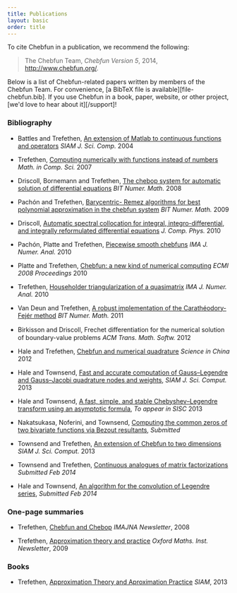 ```yaml
---
title: Publications
layout: basic
order: title
---
```


To cite Chebfun in a publication, we recommend the following:

> The Chebfun Team, *Chebfun Version 5*, 2014, http://www.chebfun.org/.

Below is a list of Chebfun-related papers written by members of the Chebfun
Team. For convenience, [a BibTeX file is available][file-chebfun.bib]. If you
use Chebfun in a book, paper, website, or other project,
[we'd love to hear about it][/support]!

### Bibliography

- Battles and Trefethen, <a href="chebfun_paper.pdf" target="_blank">An
  extension of Matlab to continuous functions and operators</a> *SIAM J. Sci.
  Comp.* 2004

- Trefethen, <a href="trefethen_functions.pdf" target="_blank">Computing
  numerically with functions instead of numbers</a> *Math. in Comp. Sci.*
  2007

- Driscoll, Bornemann and Trefethen, <a href="driscoll_born_tref.pdf"
  target="_blank">The chebop system for automatic solution of differential
  equations</a> *BIT Numer. Math.* 2008

- Pach&#243;n and Trefethen, <a href="remez.pdf" target="_blank">Barycentric-
  Remez algorithms for best polynomial approximation in the chebfun system</a>
  *BIT Numer. Math.* 2009

- Driscoll, <a href="driscoll2010.pdf" target="_blank">Automatic spectral
  collocation for integral, integro-differential, and integrally reformulated
  differential equations</a> *J. Comp. Phys.* 2010

- Pach&#243;n, Platte and Trefethen, <a href="pachon_et_al_submitted.pdf"
  target="_blank">Piecewise smooth chebfuns</a> *IMA J. Numer. Anal.* 2010

- Platte and Trefethen, <a href="platte_trefethen.pdf"
  target="_blank">Chebfun: a new kind of numerical computing</a> *ECMI 2008
  Proceedings* 2010

- Trefethen, <a href="trefethen_householder.pdf" target="_blank">Householder
  triangularization of a quasimatrix</a> *IMA J. Numer. Anal.* 2010

- Van Deun and Trefethen, <a
  href="http://eprints.maths.ox.ac.uk/926/1/NA-10-03.pdf" target="_blank">A
  robust implementation of the Carath&#233;odory-Fej&#233;r method</a> *BIT
  Numer. Math.* 2011

- Birkisson and Driscoll, Frechet diﬀerentiation for the numerical solution of
  boundary-value problems *ACM Trans. Math. Softw.* 2012

- Hale and Trefethen, <a href="hale_trefethen_Feb142012.pdf"
  target="_blank">Chebfun and numerical quadrature</a> *Science in China*
  2012

- Hale and Townsend, <a href="HaleTownsend2013a.pdf" target="_blank">Fast and
  accurate computation of Gauss–Legendre and Gauss–Jacobi quadrature nodes and
  weights</a>, *SIAM J. Sci. Comput.* 2013

- Hale and Townsend, <a href="HaleTownsend2013b_PREPRINT.pdf"
  target="_blank">A fast, simple, and stable Chebyshev–Legendre transform
  using an asymptotic formula</a>, *To appear in SISC* 2013

- Nakatsukasa, Noferini, and Townsend, <a href="biroots.pdf"
  target="_blank">Computing the common zeros of two bivariate functions via
  Bezout resultants</a>, *Submitted*

- Townsend and Trefethen, <a href="Chebfun2paper.pdf" target="_blank">An
  extension of Chebfun to two dimensions</a> *SIAM J. Sci. Comput.* 2013

- Townsend and Trefethen, <a href="townsend_trefethen2014.pdf"
  target="_blank">Continuous analogues of matrix factorizations</a>
  *Submitted Feb 2014*

- Hale and Townsend, <a href="HaleTownsend2014_PREPRINT.pdf"
  target="_blank">An algorithm for the convolution of Legendre series</a>,
  *Submitted Feb 2014*

###  One-page summaries

- Trefethen, <a href="trefethen_imana.pdf" target="_blank">Chebfun and
  Chebop</a> *IMAJNA Newsletter*, 2008

- Trefethen, <a href="trefethen_newsletter.pdf" target="_blank">Approximation
  theory and practice</a> *Oxford Maths. Inst. Newsletter*, 2009

### Books

- Trefethen, <a href="/chebfun/ATAP/" target="_blank">Approximation Theory and
  Aproximation Practice</a> *SIAM*, 2013

